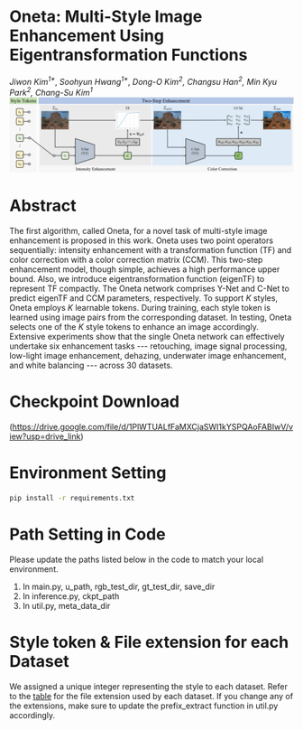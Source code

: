 # Oneta: Multi-Style Image Enhancement Using Eigentransformation Functions
<em>Jiwon Kim<sup>1*</sup></em>, <em>Soohyun Hwang<sup>1*</sup></em>, *Dong-O Kim<sup>2</sup>, Changsu Han<sup>2</sup>, Min Kyu Park<sup>2</sup>, Chang-Su Kim<sup>1</sup>*
![overview image](overview_image.png)



# Abstract
The first algorithm, called Oneta, for a novel task of multi-style image enhancement is proposed in this work. 
Oneta uses two point operators sequentially: intensity enhancement with a transformation function (TF) and color correction with a color correction matrix (CCM). 
This two-step enhancement model, though simple, achieves a high performance upper bound. Also, we introduce eigentransformation function (eigenTF) to represent TF compactly. 
The Oneta network comprises Y-Net and C-Net to predict eigenTF and CCM parameters, respectively. To support $K$ styles, Oneta employs $K$ learnable tokens. 
During training, each style token is learned using image pairs from the corresponding dataset. In testing, Oneta selects one of the $K$ style tokens to enhance an image accordingly. 
Extensive experiments show that the single Oneta network can effectively undertake six enhancement tasks --- retouching, image signal processing, low-light image enhancement, dehazing, underwater image enhancement, and white balancing --- across 30 datasets.

# Checkpoint Download
(https://drive.google.com/file/d/1PlWTUALfFaMXCjaSWI1kYSPQAoFABIwV/view?usp=drive_link)

# Environment Setting
```bash
pip install -r requirements.txt 
```

# Path Setting in Code
Please update the paths listed below in the code to match your local environment.
1. In main.py, u_path, rgb_test_dir, gt_test_dir, save_dir
2. In inference.py, ckpt_path
3. In util.py, meta_data_dir

# Style token & File extension for each Dataset
We assigned a unique integer representing the style to each dataset. 
Refer to the [table](table.png) for the file extension used by each dataset. 
If you change any of the extensions, make sure to update the prefix_extract function in util.py accordingly.
